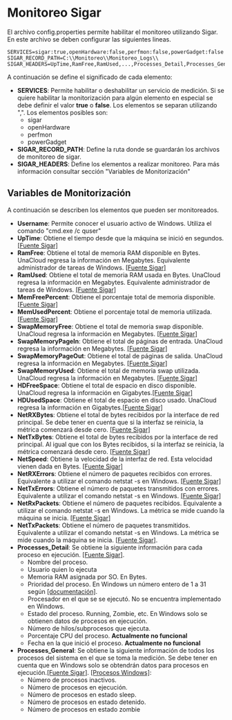 # Monitoreo Sigar

El archivo config.properties permite habilitar el monitoreo utilizando Sigar. En este archivo se deben configurar las siguientes lineas.

```
SERVICES=sigar:true,openHardware:false,perfmon:false,powerGadget:false
SIGAR_RECORD_PATH=C:\\Monitoreo\\Monitoreo_Logs\\
SIGAR_HEADERS=UpTime,RamFree,RamUsed,...,Processes_Detail,Processes_General
```

A continuación se define el significado de cada elemento:

* **SERVICES**: Permite habilitar o deshabilitar un servicio de medición. Si se quiere habilitar la monitorización para algún elemento en especial se debe definir el valor **true** o **false**. Los elementos se separan utilizando ",". Los elementos posibles son:
    - sigar
    - openHardware
    - perfmon
    - powerGadget
* **SIGAR_RECORD_PATH**: Define la ruta donde se guardarán los archivos de monitoreo de sigar.
* **SIGAR_HEADERS**: Define los elementos a realizar monitoreo. Para más información consultar sección "Variables de Monitorización"

## Variables de Monitorización

A continuación se describen los elementos que pueden ser monitoreados.

* **Username**: Permite conocer el usuario activo de Windows. Utiliza el comando "cmd.exe /c quser"
* **UpTime**: Obtiene el tiempo desde que la máquina se inició en segundos. [[Fuente Sigar]](http://cpansearch.perl.org/src/DOUGM/hyperic-sigar-1.6.3-src/docs/javadoc/org/hyperic/sigar/Uptime.html#getUptime())
* **RamFree**: Obtiene el total de memoria RAM disponible en Bytes. UnaCloud regresa la información en Megabytes. Equivalente administrador de tareas de Windows. [[Fuente Sigar]](http://cpansearch.perl.org/src/DOUGM/hyperic-sigar-1.6.3-src/docs/javadoc/org/hyperic/sigar/Mem.html#getFree())
* **RamUsed**: Obtiene el total de memoria RAM usada en Bytes. UnaCloud regresa la información en Megabytes. Equivalente administrador de tareas de Windows. [[Fuente Sigar]](http://cpansearch.perl.org/src/DOUGM/hyperic-sigar-1.6.3-src/docs/javadoc/org/hyperic/sigar/Mem.html#getUsed())
* **MemFreePercent**: Obtiene el porcentaje total de memoria disponible. [[Fuente Sigar]](http://cpansearch.perl.org/src/DOUGM/hyperic-sigar-1.6.3-src/docs/javadoc/org/hyperic/sigar/Mem.html#getFreePercent())
* **MemUsedPercent**: Obtiene el porcentaje total de memoria utilizada. [[Fuente Sigar]](http://cpansearch.perl.org/src/DOUGM/hyperic-sigar-1.6.3-src/docs/javadoc/org/hyperic/sigar/Mem.html#getFreePercent())
* **SwapMemoryFree**: Obtiene el total de memoria swap disponible. UnaCloud regresa la información en Megabytes. [[Fuente Sigar]](http://cpansearch.perl.org/src/DOUGM/hyperic-sigar-1.6.3-src/docs/javadoc/org/hyperic/sigar/Swap.html#getFree())
* **SwapMemoryPageIn**: Obtiene el total de páginas de entrada. UnaCloud regresa la información en Megabytes. [[Fuente Sigar]](http://cpansearch.perl.org/src/DOUGM/hyperic-sigar-1.6.3-src/docs/javadoc/org/hyperic/sigar/Swap.html#getPageIn())
* **SwapMemoryPageOut**: Obtiene el total de páginas de salida. UnaCloud regresa la información en Megabytes. [[Fuente Sigar]](http://cpansearch.perl.org/src/DOUGM/hyperic-sigar-1.6.3-src/docs/javadoc/org/hyperic/sigar/Swap.html#getPageOut())
* **SwapMemoryUsed**: Obtiene el total de memoria swap utilizada. UnaCloud regresa la información en Megabytes. [[Fuente Sigar]](http://cpansearch.perl.org/src/DOUGM/hyperic-sigar-1.6.3-src/docs/javadoc/org/hyperic/sigar/Swap.html#getUsed())
* **HDFreeSpace**: Obtiene el total de espacio en disco disponible. UnaCloud regresa la información en Gigabytes.[[Fuente Sigar]](http://cpansearch.perl.org/src/DOUGM/hyperic-sigar-1.6.3-src/docs/javadoc/org/hyperic/sigar/FileSystemUsage.html#getFree())
* **HDUsedSpace**: Obtiene el total de espacio en disco usado. UnaCloud regresa la información en Gigabytes.[[Fuente Sigar]](http://cpansearch.perl.org/src/DOUGM/hyperic-sigar-1.6.3-src/docs/javadoc/org/hyperic/sigar/FileSystemUsage.html#getUsed())
* **NetRXBytes**: Obtiene el total de bytes recibidos por la interface de red principal. Se debe tener en cuenta que si la interfaz se reinicia, la métrica comenzará desde cero. [[Fuente Sigar]](http://cpansearch.perl.org/src/DOUGM/hyperic-sigar-1.6.3-src/docs/javadoc/org/hyperic/sigar/NetInterfaceStat.html#getRxBytes())
* **NetTxBytes**: Obtiene el total de bytes recibidos por la interface de red principal. Al igual que con los Bytes recibidos, si la interfaz se reinicia, la métrica comenzará desde cero. [[Fuente Sigar]](http://cpansearch.perl.org/src/DOUGM/hyperic-sigar-1.6.3-src/docs/javadoc/org/hyperic/sigar/NetInterfaceStat.html#getRxBytes())
* **NetSpeed**: Obtiene la velocidad de la interfaz de red. Esta velocidad vienen dada en Bytes. [[Fuente Sigar]](http://cpansearch.perl.org/src/DOUGM/hyperic-sigar-1.6.3-src/docs/javadoc/org/hyperic/sigar/NetInterfaceStat.html#getSpeed())
* **NetRXErrors**: Obtiene el número de paquetes recibidos con errores. Equivalente a utilizar el comando netstat -s en Windows. [[Fuente Sigar]](http://cpansearch.perl.org/src/DOUGM/hyperic-sigar-1.6.3-src/docs/javadoc/org/hyperic/sigar/NetInterfaceStat.html#getRxErrors())
* **NetTxErrors**: Obtiene el número de paquetes transmitidos con errores. Equivalente a utilizar el comando netstat -s en Windows. [[Fuente Sigar]](http://cpansearch.perl.org/src/DOUGM/hyperic-sigar-1.6.3-src/docs/javadoc/org/hyperic/sigar/NetInterfaceStat.html#getTxErrors())
* **NetRxPackets**: Obtiene el número de paquetes recibidos. Equivalente a utilizar el comando netstat -s en Windows. La métrica se mide cuando la máquina se inicia. [[Fuente Sigar]](http://cpansearch.perl.org/src/DOUGM/hyperic-sigar-1.6.3-src/docs/javadoc/org/hyperic/sigar/NetInterfaceStat.html#getRxPackets())
* **NetTxPackets**: Obtiene el número de paquetes transmitidos. Equivalente a utilizar el comando netstat -s en Windows. La métrica se mide cuando la máquina se inicia. [[Fuente Sigar]](http://cpansearch.perl.org/src/DOUGM/hyperic-sigar-1.6.3-src/docs/javadoc/org/hyperic/sigar/NetInterfaceStat.html#getTxPackets()).
* **Processes_Detail**: Se obtiene la siguiente información para cada proceso en ejecución. [[Fuente Sigar]](http://cpansearch.perl.org/src/DOUGM/hyperic-sigar-1.6.3-src/docs/javadoc/org/hyperic/sigar/ProcState.html).
    - Nombre del proceso.
    - Usuario quien lo ejecuta
    - Memoria RAM asignada por SO. En Bytes.
    - Prioridad del proceso. En Windows un número entero de 1 a 31 según [[documentación]](https://msdn.microsoft.com/en-us/library/windows/desktop/ms685100(v=vs.85).aspx).
    - Procesador en el que se se ejecutó. No se encuentra implementado en Windows.
    - Estado del proceso. Running, Zombie, etc. En Windows solo se obtienen datos de procesos en ejecución.
    - Número de hilos/subprocesos que ejecuta.
    - Porcentaje CPU del proceso. **Actualmente no funcional**
    - Fecha en la que inició el proceso. **Actualmente no funcional**
* **Processes_General**: Se obtiene la siguiente información de todos los procesos del sistema en el que se toma la medición. Se debe tener en cuenta que en Windows solo se obtendrán datos para procesos en ejecución.[[Fuente Sigar]](http://cpansearch.perl.org/src/DOUGM/hyperic-sigar-1.6.3-src/docs/javadoc/org/hyperic/sigar/ProcStat.html). [[Procesos Windows]](https://technet.microsoft.com/en-us/library/cc730909.aspx):
    - Número de procesos inactivos.
    - Número de procesos en ejecución.
    - Número de procesos en estado sleep.
    - Número de procesos en estado detenido.
    - Número de procesos en estado zombie


